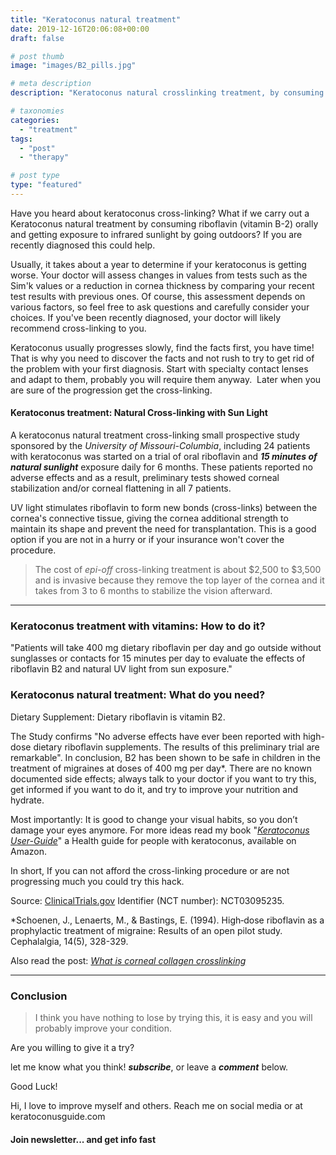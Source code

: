 ```yaml
---
title: "Keratoconus natural treatment"
date: 2019-12-16T20:06:08+00:00
draft: false

# post thumb
image: "images/B2_pills.jpg"

# meta description
description: "Keratoconus natural crosslinking treatment, by consuming vitamin B2 orally and getting exposure to infrared sunlight by going outdoors."

# taxonomies
categories: 
  - "treatment"
tags:
  - "post"
  - "therapy"

# post type
type: "featured"
---
```


Have you heard about keratoconus cross-linking? What if we carry out a Keratoconus natural treatment by consuming riboflavin (vitamin B-2) orally and getting exposure to infrared sunlight by going outdoors? If you are recently diagnosed this could help.

Usually, it takes about a year to determine if your keratoconus is getting worse. Your doctor will assess changes in values from tests such as the Sim'k values or a reduction in cornea thickness by comparing your recent test results with previous ones. Of course, this assessment depends on various factors, so feel free to ask questions and carefully consider your choices. If you've been recently diagnosed, your doctor will likely recommend cross-linking to you.

Keratoconus usually progresses slowly, find the facts first, you have time! That is why you need to discover the facts and not rush to try to get rid of the problem with your first diagnosis. Start with specialty contact lenses and adapt to them, probably you will require them anyway.  Later when you are sure of the progression get the cross-linking.

#### Keratoconus treatment: Natural Cross-linking with Sun Light

A keratoconus natural treatment cross-linking small prospective study sponsored by the _University of Missouri-Columbia_, including 24 patients with keratoconus was started on a trial of oral riboflavin and **_15 minutes of natural sunlight_** exposure daily for 6 months. These patients reported no adverse effects and as a result, preliminary tests showed corneal stabilization and/or corneal flattening in all 7 patients.

UV light stimulates riboflavin to form new bonds (cross-links) between the cornea's connective tissue, giving the cornea additional strength to maintain its shape and prevent the need for transplantation. This is a good option if you are not in a hurry or if your insurance won't cover the procedure.

>The cost of _epi-off_ cross-linking treatment is about $2,500 to $3,500 and is invasive because they remove the top layer of the cornea and it takes from 3 to 6 months to stabilize the vision afterward.

* * *

### Keratoconus treatment with vitamins: How to do it?

"Patients will take 400 mg dietary riboflavin per day and go outside without sunglasses or contacts for 15 minutes per day to evaluate the effects of riboflavin B2 and natural UV light from sun exposure."

### Keratoconus natural treatment: What do you need?

Dietary Supplement: Dietary riboflavin is vitamin B2.

The Study confirms "No adverse effects have ever been reported with high-dose dietary riboflavin supplements. The results of this preliminary trial are remarkable". In conclusion, B2 has been shown to be safe in children in the treatment of migraines at doses of 400 mg per day\*. There are no known documented side effects; always talk to your doctor if you want to try this, get informed if you want to do it, and try to improve your nutrition and hydrate.

Most importantly: It is good to change your visual habits, so you don’t damage your eyes anymore. For more ideas read my book "_[Keratoconus User-Guide](https://www.amazon.com/dp/B082MB75HW)_" a Health guide for people with keratoconus, available on Amazon.

In short, If you can not afford the cross-linking procedure or are not progressing much you could try this hack.

Source: [ClinicalTrials.gov](https://clinicaltrials.gov/ct2/show/NCT03095235?term=keratoconus&cond=B2+crosslinking&draw=2&rank=1) Identifier (NCT number): NCT03095235.

\*Schoenen, J., Lenaerts, M., & Bastings, E. (1994). High‐dose riboflavin as a prophylactic treatment of migraine: Results of an open pilot study. Cephalalgia, 14(5), 328-329.

Also read the post: [_What is corneal collagen crosslinking_](../what-is-corneal-collagen-crosslinking/)

* * *

### Conclusion

>I think you have nothing to lose by trying this, it is easy and you will probably improve your condition.

Are you willing to give it a try?

let me know what you think! _**subscribe**_, or leave a **_comment_** below.

Good Luck!

Hi, I love to improve myself and others. Reach me on social media or at keratoconusguide.com

#### Join newsletter... and get info fast